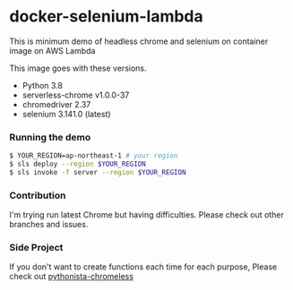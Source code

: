 # docker-selenium-lambda

This is minimum demo of headless chrome and selenium on container image on AWS Lambda

This image goes with these versions.

- Python 3.8
- serverless-chrome v1.0.0-37
- chromedriver 2.37
- selenium 3.141.0 (latest)

### Running the demo

```bash
$ YOUR_REGION=ap-northeast-1 # your region
$ sls deploy --region $YOUR_REGION
$ sls invoke -f server --region $YOUR_REGION
```

### Contribution

I'm trying run latest Chrome but having difficulties. Please check out other branches and issues.

### Side Project

If you don't want to create functions each time for each purpose, Please check out [pythonista-chromeless](https://github.com/umihico/pythonista-chromeless)
